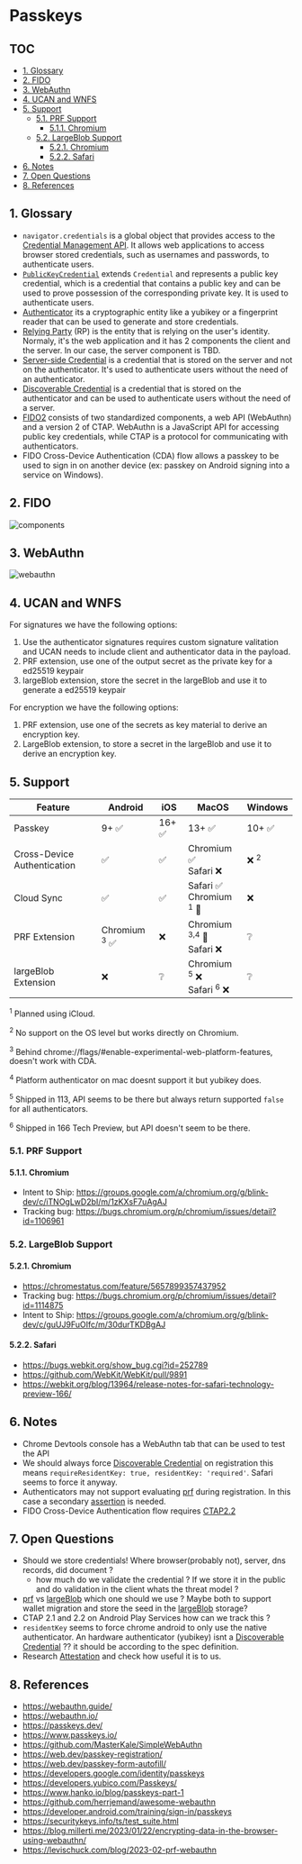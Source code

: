 # Passkeys <!-- omit from toc -->

## TOC <!-- omit from toc -->

- [1. Glossary](#1-glossary)
- [2. FIDO](#2-fido)
- [3. WebAuthn](#3-webauthn)
- [4. UCAN and WNFS](#4-ucan-and-wnfs)
- [5. Support](#5-support)
  - [5.1. PRF Support](#51-prf-support)
    - [5.1.1. Chromium](#511-chromium)
  - [5.2. LargeBlob Support](#52-largeblob-support)
    - [5.2.1. Chromium](#521-chromium)
    - [5.2.2. Safari](#522-safari)
- [6. Notes](#6-notes)
- [7. Open Questions](#7-open-questions)
- [8. References](#8-references)

## 1. Glossary

- `navigator.credentials` is a global object that provides access to the [Credential Management API](https://w3c.github.io/webappsec-credential-management). It allows web applications to access browser stored credentials, such as usernames and passwords, to authenticate users.
- [`PublicKeyCredential`](https://w3c.github.io/webauthn/#iface-pkcredential) extends `Credential` and represents a public key credential, which is a credential that contains a public key and can be used to prove possession of the corresponding private key. It is used to authenticate users.
- [Authenticator](https://w3c.github.io/webauthn/#authenticator) its a cryptographic entity like a yubikey or a fingerprint reader that can be used to generate and store credentials.
- [Relying Party](https://w3c.github.io/webauthn/#relying-party) (RP) is the entity that is relying on the user's identity. Normaly, it's the web application and it has 2 components the client and the server. In our case, the server component is TBD.
- [Server-side Credential] is a credential that is stored on the server and not on the authenticator. It's used to authenticate users without the need of an authenticator.
- [Discoverable Credential] is a credential that is stored on the authenticator and can be used to authenticate users without the need of a server.
- [FIDO2] consists of two standardized components, a web API (WebAuthn) and a version 2 of CTAP. WebAuthn is a JavaScript API for accessing public key credentials, while CTAP is a protocol for communicating with authenticators.
- FIDO Cross-Device Authentication (CDA) flow allows a passkey to be used to sign in on another device (ex: passkey on Android signing into a service on Windows).

## 2. FIDO

![components](./components.excalidraw.svg)

## 3. WebAuthn

![webauthn](webauthn.excalidraw.svg)

## 4. UCAN and WNFS

For signatures we have the following options:

1. Use the authenticator signatures requires custom signature valitation and UCAN needs to include client and authenticator data in the payload.
2. PRF extension, use one of the output secret as the private key for a ed25519 keypair
3. largeBlob extension, store the secret in the largeBlob and use it to generate a ed25519 keypair

For encryption we have the following options:

1. PRF extension, use one of the secrets as key material to derive an encryption key.
2. LargeBlob extension, to store a secret in the largeBlob and use it to derive an encryption key.

## 5. Support

| Feature                     | Android                  | iOS    | MacOS                                                  | Windows         |
| --------------------------- | ------------------------ | ------ | ------------------------------------------------------ | --------------- |
| Passkey                     | 9+ ✅                    | 16+ ✅ | 13+ ✅                                                 | 10+ ✅          |
| Cross-Device Authentication | ✅                       | ✅     | Chromium ✅ <br /> Safari ❌                           | ❌ <sup>2</sup> |
| Cloud Sync                  | ✅                       | ✅     | Safari ✅ <br /> Chromium <sup>1</sup> 🚧              | ❌              |
| PRF Extension               | Chromium <sup>3</sup> ✅ | ❌     | Chromium <sup>3,4</sup> 🚧 <br /> Safari ❌            | ❔              |
| largeBlob Extension         | ❌                       | ❔     | Chromium <sup>5</sup> ❌ <br /> Safari <sup>6</sup> ❌ | ❔              |

<sup>1</sup> Planned using iCloud.

<sup>2</sup> No support on the OS level but works directly on Chromium.

<sup>3</sup> Behind chrome://flags/#enable-experimental-web-platform-features, doesn't work with CDA.

<sup>4</sup> Platform authenticator on mac doesnt support it but yubikey does.

<sup>5</sup> Shipped in 113, API seems to be there but always return supported `false` for all authenticators.

<sup>6</sup> Shipped in 166 Tech Preview, but API doesn't seem to be there.

### 5.1. PRF Support

#### 5.1.1. Chromium

- Intent to Ship: https://groups.google.com/a/chromium.org/g/blink-dev/c/iTNOgLwD2bI/m/1zKXsF7uAgAJ
- Tracking bug: https://bugs.chromium.org/p/chromium/issues/detail?id=1106961

### 5.2. LargeBlob Support

#### 5.2.1. Chromium

- https://chromestatus.com/feature/5657899357437952
- Tracking bug: https://bugs.chromium.org/p/chromium/issues/detail?id=1114875
- Intent to Ship: https://groups.google.com/a/chromium.org/g/blink-dev/c/guUJ9FuOIfc/m/30durTKDBgAJ

#### 5.2.2. Safari

- https://bugs.webkit.org/show_bug.cgi?id=252789
- https://github.com/WebKit/WebKit/pull/9891
- https://webkit.org/blog/13964/release-notes-for-safari-technology-preview-166/

## 6. Notes

- Chrome Devtools console has a WebAuthn tab that can be used to test the API
- We should always force [Discoverable Credential] on registration this means `requireResidentKey: true, residentKey: 'required'`. Safari seems to force it anyway.
- Authenticators may not support evaluating [prf] during registration. In this case a secondary [assertion] is needed.
- FIDO Cross-Device Authentication flow requires [CTAP2.2]

## 7. Open Questions

- Should we store credentials! Where browser(probably not), server, dns records, did document ?
  - how much do we validate the credential ? If we store it in the public and do validation in the client whats the threat model ?
- [prf] vs [largeBlob] which one should we use ? Maybe both to support wallet migration and store the seed in the [largeBlob] storage?
- CTAP 2.1 and 2.2 on Android Play Services how can we track this ?
- `residentKey` seems to force chrome android to only use the native authenticator. An hardware authenticator (yubikey) isnt a [Discoverable Credential] ?? it should be according to the spec definition.
- Research [Attestation] and check how useful it is to us.

## 8. References

- <https://webauthn.guide/>
- <https://webauthn.io/>
- <https://passkeys.dev/>
- <https://www.passkeys.io/>
- <https://github.com/MasterKale/SimpleWebAuthn>
- <https://web.dev/passkey-registration/>
- <https://web.dev/passkey-form-autofill/>
- <https://developers.google.com/identity/passkeys>
- <https://developers.yubico.com/Passkeys/>
- <https://www.hanko.io/blog/passkeys-part-1>
- <https://github.com/herrjemand/awesome-webauthn>
- <https://developer.android.com/training/sign-in/passkeys>
- <https://securitykeys.info/ts/test_suite.html>
- <https://blog.millerti.me/2023/01/22/encrypting-data-in-the-browser-using-webauthn/>
- <https://levischuck.com/blog/2023-02-prf-webauthn>

[Server-side Credential]: https://w3c.github.io/webauthn/#server-side-credential
[Discoverable Credential]: https://w3c.github.io/webauthn/#discoverable-credentials
[Attestation]: https://w3c.github.io/webauthn/#attestation
[prf]: https://w3c.github.io/webauthn/#prf-extension
[largeBlob]: https://w3c.github.io/webauthn/#sctn-large-blob-extension
[assertion]: https://w3c.github.io/webauthn/#assertion
[FIDO2]: https://fidoalliance.org/fido2/
[CTAP2.1]: https://fidoalliance.org/specs/fido-v2.1-ps-20210615/fido-client-to-authenticator-protocol-v2.1-ps-errata-20220621.html
[CTAP2.2]: https://fidoalliance.org/specs/fido-v2.2-rd-20230321/fido-client-to-authenticator-protocol-v2.2-rd-20230321.html
[hmac-secret]: https://fidoalliance.org/specs/fido-v2.1-ps-20210615/fido-client-to-authenticator-protocol-v2.1-ps-errata-20220621.html#sctn-hmac-secret-extension
